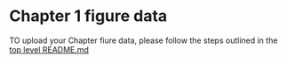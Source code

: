 # Chapter 1 figure data

TO upload your Chapter fiure data, please follow the steps outlined in the [top level README.md](https://github.com/mollymacrae/test-IPCC#adding-figure-data-to-the-github-repository)
